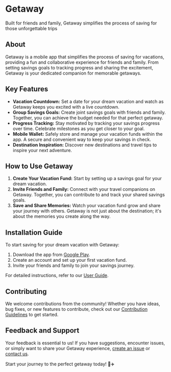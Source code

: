 # Getaway
Built for friends and family, Getaway simplifies the process of saving for those unforgettable trips

## About 
Getaway is a mobile app that simplifies the process of saving for vacations, providing a fun and collaborative experience for friends and family. From setting savings goals to tracking progress and sharing the excitement, Getaway is your dedicated companion for memorable getaways.

## Key Features
- **Vacation Countdown:** Set a date for your dream vacation and watch as Getaway keeps you excited with a live countdown.
- **Group Savings Goals:** Create joint savings goals with friends and family. Together, you can achieve the budget needed for that perfect getaway.
- **Progress Tracking:** Stay motivated by tracking your savings progress over time. Celebrate milestones as you get closer to your goal.
- **Mobile Wallet:** Safely store and manage your vacation funds within the app. A secure and convenient way to keep your savings in check.
- **Destination Inspiration:** Discover new destinations and travel tips to inspire your next adventure.

## How to Use Getaway
1. **Create Your Vacation Fund:** Start by setting up a savings goal for your dream vacation.
2. **Invite Friends and Family:** Connect with your travel companions on Getaway. Together, you can contribute to and track your shared savings goals.
3. **Save and Share Memories:** Watch your vacation fund grow and share your journey with others. Getaway is not just about the destination; it's about the memories you create along the way.

## Installation Guide
To start saving for your dream vacation with Getaway:

1. Download the app from [Google Play](link_to_google_play).
2. Create an account and set up your first vacation fund.
3. Invite your friends and family to join your savings journey.

For detailed instructions, refer to our [User Guide](link_to_user_guide.md).

## Contributing
We welcome contributions from the community! Whether you have ideas, bug fixes, or new features to contribute, check out our [Contribution Guidelines](link_to_contributing.md) to get started.

## Feedback and Support
Your feedback is essential to us! If you have suggestions, encounter issues, or simply want to share your Getaway experience, [create an issue](link_to_issues) or [contact us](mailto:your.email@example.com).

Start your journey to the perfect getaway today! 🌴✈️
